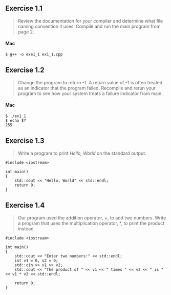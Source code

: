 ## Exercise 1.1

> Review the documentation for your compiler and determine what file naming convention it uses. Compile and run the main program from page 2.

#### Mac

	$ g++ -o exe1_1 ex1_1.cpp

## Exercise 1.2

> Change the program to return -1. A return value of -1 is often treated as an indicator that the program failed. Recompile and rerun your program to see how your system treats a failure indicator from main.

#### Mac

	$ ./ex1_1
	$ echo $?
	255

## Exercise 1.3

> Write a program to print _Hello, World_ on the standard output.

	#include <iostream>

	int main() 
	{
		std::cout << "Hello, World" << std::endl;
		return 0;
	}

## Exercise 1.4

> Our program used the addition operator, +, to add two numbers. Write a program that uses the multiplication operator, *, to print the product instead.

	#include <iostream>

	int main() 
	{
		std::cout << "Enter two numbers:" << std::endl;
		int v1 = 0, v2 = 0;
		std::cin >> v1 >> v2;
		std::cout << "The product of " << v1 << " times " << v2 << " is " << v1 * v2 << std::endl;
    
    	return 0;
	}

